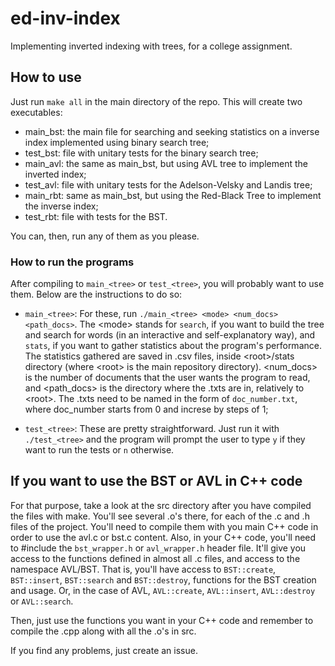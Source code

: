 # ed-inv-index
Implementing inverted indexing with trees, for a college assignment.

## How to use

Just run `make all` in the main directory of the repo. This will create two executables: 
- main_bst: the main file for searching and seeking statistics on a inverse index implemented using binary search tree;
- test_bst: file with unitary tests for the binary search tree;
- main_avl: the same as main_bst, but using AVL tree to implement the inverted index;
- test_avl: file with unitary tests for the Adelson-Velsky and Landis tree;
- main_rbt: same as main_bst, but using the Red-Black Tree to implement the inverse index;
- test_rbt: file with tests for the BST.

You can, then, run any of them as you please.

### How to run the programs
After compiling to `main_<tree>` or `test_<tree>`, you will probably want to use them. Below are the instructions to do so:
- `main_<tree>`: For these, run `./main_<tree> <mode> <num_docs> <path_docs>`. The \<mode\> stands for `search`, if you want to build the tree and search for words (in an interactive and self-explanatory way), and `stats`, if you want to gather statistics about the program's performance. The statistics gathered are saved in .csv files, inside \<root\>/stats directory (where \<root\> is the main repository directory). \<num_docs\> is the number of documents that the user wants the program to read, and \<path_docs\> is the directory where the .txts are in, relatively to \<root\>. The .txts need to be named in the form of `doc_number.txt`, where doc_number starts from 0 and increse by steps of 1;

- `test_<tree>`: These are pretty straightforward. Just run it with `./test_<tree>` and the program will prompt the user to type `y` if they want to run the tests or `n` otherwise.

## If you want to use the BST or AVL in C++ code
For that purpose, take a look at the src directory after you have compiled the files with make.
You'll see several .o's there, for each of the .c and .h files of the project. You'll need to compile them with you main C++ code in order to use the avl.c or bst.c content.
Also, in your C++ code, you'll need to #include the `bst_wrapper.h` or `avl_wrapper.h` header file. It'll give you access to the functions defined in almost all .c files, and access to the namespace AVL/BST.
That is, you'll have access to `BST::create`, `BST::insert`, `BST::search` and `BST::destroy`, functions for the BST creation and usage. Or, in the case of AVL, `AVL::create`, `AVL::insert`, `AVL::destroy` or `AVL::search`.

Then, just use the functions you want in your C++ code and remember to compile the .cpp along with all the .o's in src.

If you find any problems, just create an issue.
